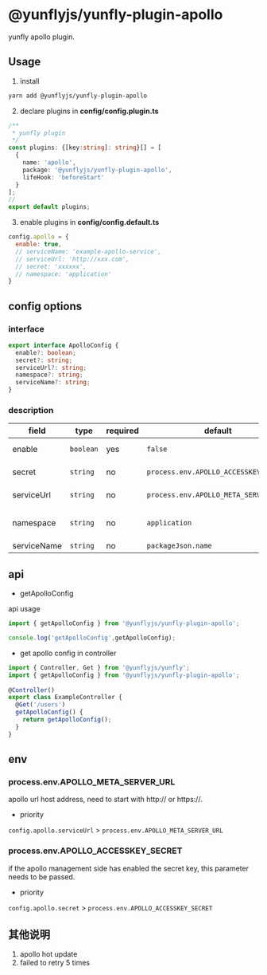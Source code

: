 # @yunflyjs/yunfly-plugin-apollo

yunfly apollo plugin.

## Usage

1. install

```bash
yarn add @yunflyjs/yunfly-plugin-apollo
```

2. declare plugins in **config/config.plugin.ts**

```ts
/**
 * yunfly plugin
 */
const plugins: {[key:string]: string}[] = [
  {
    name: 'apollo',
    package: '@yunflyjs/yunfly-plugin-apollo',
    lifeHook: 'beforeStart'
  }
];
// 
export default plugins;
```

3. enable plugins in **config/config.default.ts**

```js
config.apollo = {
  enable: true,
  // serviceName: 'example-apollo-service',
  // serviceUrl: 'http://xxx.com',
  // secret: 'xxxxxx',
  // namespace: 'application'
}
```

## config options

### interface 

```ts
export interface ApolloConfig {
  enable?: boolean;
  secret?: string;
  serviceUrl?: string;
  namespace?: string;
  serviceName?: string;
}
```

### description

| field | type | required | default | notes |
| ------ | ------ |------ |------ | ------ |
| enable | `boolean` | yes | `false` | enable the plugin |
| secret | `string` | no | `process.env.APOLLO_ACCESSKEY_SECRET` | apollo secret |
| serviceUrl | `string` | no | `process.env.APOLLO_META_SERVER_URL` | apollo host url |
| namespace | `string` | no | `application` | apollo config namespace |
| serviceName | `string` | no | `packageJson.name` |  |


## api

- getApolloConfig

api usage

```ts
import { getApolloConfig } from '@yunflyjs/yunfly-plugin-apollo';

console.log('getApolloConfig',getApolloConfig);
```

- get apollo config in controller

```ts
import { Controller, Get } from '@yunflyjs/yunfly';
import { getApolloConfig } from '@yunflyjs/yunfly-plugin-apollo';
 
@Controller()
export class ExampleController {
  @Get('/users')
  getApolloConfig() {
    return getApolloConfig();
  }
}
```

## env

### process.env.APOLLO_META_SERVER_URL

apollo url host address, need to start with http:// or https://.

- priority

`config.apollo.serviceUrl` > `process.env.APOLLO_META_SERVER_URL`

### process.env.APOLLO_ACCESSKEY_SECRET

if the apollo management side has enabled the secret key, this parameter needs to be passed.

- priority

`config.apollo.secret` > `process.env.APOLLO_ACCESSKEY_SECRET`

## 其他说明

1. apollo hot update
2. failed to retry 5 times



